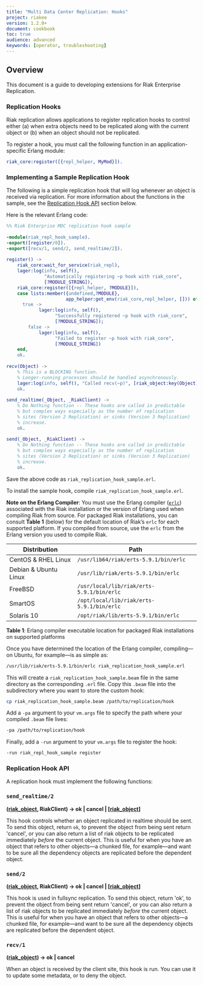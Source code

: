 ```yaml
---
title: "Multi Data Center Replication: Hooks"
project: riakee
version: 1.2.0+
document: cookbook
toc: true
audience: advanced
keywords: [operator, troubleshooting]
---
```


## Overview

This document is a guide to developing extensions for Riak Enterprise Replication.

### Replication Hooks

Riak replication allows applications to register replication hooks to control either (a) when extra objects need to be replicated along with the current object or (b) when an object should not be replicated.

To register a hook, you must call the following function in an application-specific Erlang module:

```erlang
riak_core:register([{repl_helper, MyMod}]).
```

### Implementing a Sample Replication Hook

The following is a simple replication hook that will log whenever an object is received via replication. For more information about the functions in the sample, see the <a href="#ReplicationHookApi">Replication Hook API</a> section below.

Here is the relevant Erlang code:

```erlang
%% Riak Enterprise MDC replication hook sample
 
-module(riak_repl_hook_sample).
-export([register/0]).
-export([recv/1, send/2, send_realtime/2]).
 
register() ->
	riak_core:wait_for_service(riak_repl),
	lager:log(info, self(),
              "Automatically registering ~p hook with riak_core",
              [?MODULE_STRING]),
	riak_core:register([{repl_helper, ?MODULE}]),
	case lists:member({undefined,?MODULE},
                      app_helper:get_env(riak_core,repl_helper, [])) of
	  true ->
			lager:log(info, self(),
                  "Successfully registered ~p hook with riak_core",
                  [?MODULE_STRING]);
		false ->
			lager:log(info, self(),
                  "Failed to register ~p hook with riak_core",
                  [?MODULE_STRING])
	end,
	ok.
 
recv(Object) ->
	% This is a BLOCKING function.
	% Longer-running processes should be handled asynchronously.
	lager:log(info, self(), "Called recv(~p)", [riak_object:key(Object)]),
	ok.
	
send_realtime(_Object, _RiakClient) ->
	% Do Nothing function -- These hooks are called in predictable
	% but complex ways especially as the number of replication 
	% sites (Version 2 Replication) or sinks (Version 3 Replication)
	% increase.  
	ok.
 
send(_Object, _RiakClient) ->
	% Do Nothing function -- These hooks are called in predictable
	% but complex ways especially as the number of replication 
	% sites (Version 2 Replication) or sinks (Version 3 Replication)
	% increase.  
	ok.
```

Save the above code as `riak_replication_hook_sample.erl`.

To install the sample hook, compile `riak_replication_hook_sample.erl`.

**Note on the Erlang Compiler**: You must use the Erlang compiler ([`erlc`](http://erlang.org/doc/man/erlc.html)) associated with the Riak installation or the version of Erlang used when compiling Riak from source. For packaged Riak installations, you can consult **Table 1** (below) for the default location of Riak’s `erlc` for each supported platform. If you compiled from source, use the `erlc` from the Erlang version you used to compile Riak.

Distribution | Path
--- | ---
CentOS & RHEL Linux | `/usr/lib64/riak/erts-5.9.1/bin/erlc` |
Debian & Ubuntu Linux	| `/usr/lib/riak/erts-5.9.1/bin/erlc` |
FreeBSD	| `/usr/local/lib/riak/erts-5.9.1/bin/erlc` |
SmartOS	| `/opt/local/lib/riak/erts-5.9.1/bin/erlc`
Solaris 10 | `/opt/riak/lib/erts-5.9.1/bin/erlc`

**Table 1**: Erlang compiler executable location for packaged Riak installations on supported platforms

Once you have determined the location of the Erlang compiler, compiling&mdash;on Ubuntu, for example&mdash;is as simple as:

```bash
/usr/lib/riak/erts-5.9.1/bin/erlc riak_replication_hook_sample.erl
```

This will create a `riak_replication_hook_sample.beam` file in the same directory as the corresponding `.erl` file. Copy this `.beam` file into the subdirectory where you want to store the custom hook:
   
```bash
cp riak_replication_hook_sample.beam /path/to/replication/hook
```
   
Add a `-pa` argument to your `vm.args` file to specify the path where your compiled `.beam` file lives:

```bash
-pa /path/to/replication/hook
```
   
Finally, add a `-run` argument to your `vm.args` file to register the hook:

```bash
-run riak_repl_hook_sample register
```


### Replication Hook API <a name="ReplicationHookApi"></a>


A replication hook must implement the following functions:

### `send_realtime/2`
**([riak_object](https://github.com/basho/riak_kv/blob/master/src/riak_object.erl), RiakClient) -> ok | cancel | [[riak_object](https://github.com/basho/riak_kv/blob/{{VERSION}}/src/riak_object.erl)]**

This hook controls whether an object replicated in realtime should be sent.  To send this object, return `ok`, to prevent the object from being sent return 'cancel', or you can also return a list of riak objects to be replicated immediately *before* the current object. This 
   is useful for when you have an object that refers to other objects—a chunked file, for 
   example—and want to be sure all the dependency objects are replicated before the dependent
   object.
   
### `send/2`
**([riak_object](https://github.com/basho/riak_kv/blob/{{VERSION}}/src/riak_object.erl), RiakClient) -> ok | cancel | [[riak_object](https://github.com/basho/riak_kv/blob/{{VERSION}}/src/riak_object.erl)]**

   This hook is used in fullsync replication. To send this object, return 'ok', to prevent 
   the object from being sent return 'cancel', or you can also return a list of riak objects 
   to be replicated immediately *before* the current object. This is useful for when you have
   an object that refers to other objects—a chunked file, for example—and want to be sure all the 
   dependency objects are replicated before the dependent object.

### `recv/1`
**([riak_object](https://github.com/basho/riak_kv/blob/{{VERSION}}/src/riak_object.erl)) -> ok | cancel**

   When an object is received by the client site, this hook is run. You can use
   it to update some metadata, or to deny the object.
